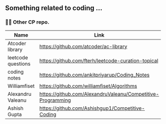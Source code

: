 ## Something related to coding ...


### ✌🏻 Other CP repo.

| Name | Link |
| --- | --- |
| Atcoder library | https://github.com/atcoder/ac-library |
| leetcode questions | https://github.com/fterh/leetcode-curation-topical |
| coding notes | https://github.com/ankitpriyarup/Coding_Notes |
| Williamfiset | https://github.com/williamfiset/Algorithms | 
| Alexandru Valeanu | https://github.com/AlexandruValeanu/Competitive-Programming |
| Ashish Gupta | https://github.com/Ashishgup1/Competitive-Coding |
